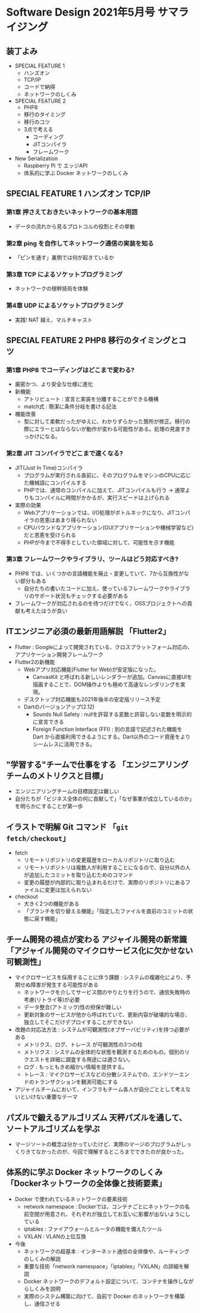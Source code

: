 # Software Design 2021年5月号 サマライジング

## 装丁よみ

- SPECIAL FEATURE 1
  - ハンズオン
  - TCP/IP
  - コードで納得
  - ネットワークのしくみ
- SPECIAL FEATURE 2
  - PHP8
  - 移行のタイミング
  - 移行のコツ
  - 3点で考える
    - コーディング
    - JITコンパイラ
    - フレームワーク
- New Serialization
  - Raspberry Pi で エッジAPI
  - 体系的に学ぶ Docker ネットワークのしくみ

## SPECIAL FEATURE 1 ハンズオン TCP/IP

### 第1章 押さえておきたいネットワークの基本用語

- データの流れから見るプロトコルの役割とその挙動

### 第2章 ping を自作してネットワーク通信の実装を知る

- 「ピンを通す」裏側では何が起きているか

### 第3章 TCP によるソケットプログラミング

- ネットワークの根幹技術を体験

### 第4章 UDP によるソケットプログラミング

- 実践! NAT 越え、マルチキャスト

## SPECIAL FEATURE 2 PHP8 移行のタイミングとコツ

### 第1章 PHP8 でコーディングはどこまで変わる?

- 厳密かつ、より安全な仕様に進化
- 新機能
  - アトリビュート : 宣言と実装を分離することができる機構
  - match式 : 簡潔に条件分岐を書ける記法
- 機能改善
  - 型に対して柔軟だったがゆえに、わかりずらかった箇所が修正。移行の際にエラーとはならないが動作が変わる可能性がある。処理の見直すきっかけになる。

### 第2章 JIT コンパイラでどこまで速くなる?

- JIT(Just In Time)コンパイラ
  - プログラムが実行される直前に、そのプログラムをマシンのCPUに応じた機械語にコンパイルする
  - PHPでは、通常のコンパイルに加えて、JITコンパイルも行う -> 通常よりもコンパイルに時間がかかるが、実行スピードは上げられる
- 実際の効果
  - Webアプリケーションでは、I/O処理がボトルネックになり、JITコンパイラの恩恵はあまり得られない
  - CPUバウンドなアプリケーション(GUIアプリケーションや機械学習など)だと恩恵を受けられる
  - PHPが今まで不得手としていた領域に対して、可能性を示す機能

### 第3章 フレームワークやライブラリ、ツールはどう対応すべき?

- PHP8 では、いくつかの言語機能を廃止・変更していて、7から互換性がない部分もある
  - 自分たちの書いたコードに加え、使っているフレームワークやライブラリのサポート状況もチェックする必要がある
- フレームワークが対応されるのを待つだけでなく、OSSプロジェクトへの貢献も考えたほうが良い

## ITエンジニア必須の最新用語解説 「Flutter2」

- Flutter : Googleによって開発されている、クロスプラットフォーム対応の、アプリケーション開発フレームワーク
- Flutter2の新機能
  - Webアプリ対応機能(Flutter for Web)が安定版になった。
    - CanvasKit と呼ばれる新しいレンダラーが追加。Canvasに直接UIを描画することで、DOM操作よりも極めて高速なレンダリングを実現。
  - デスクトップ対応機能も2021年後半の安定版リリース予定
  - Dartのバージョンアップ(2.12)
    - Sounds Null Safety : nullを許容する変数と許容しない変数を明示的に宣言できる
    - Foreign Function Interface (FFI) : 別の言語で記述された機能を Dart から直接利用できるようにする。Dart以外のコード資産をよりシームレスに活用できる。

## "学習する"チームで仕事をする 「エンジニアリングチームのメトリクスと目標」

- エンジニアリングチームの目標設定は難しい
- 自分たちが「ビジネス全体の何に貢献して」「なぜ事業が成立しているのか」を明らかにすることが第一歩

## イラストで明解 Git コマンド 「`git fetch/checkout`」

- fetch
  - リモートリポジトリの変更履歴をローカルリポジトリに取り込む
  - リモートリポジトリは複数人が利用することになるので、自分以外の人が追加したコミットを取り込むためのコマンド
  - 変更の履歴が内部的に取り込まれるだけで、実際のリポジトリにあるファイルに変更は加えられない
- checkout
  - 大きく2つの機能がある
  - 「ブランチを切り替える機能」「指定したファイルを直前のコミットの状態に戻す機能」

## チーム開発の視点が変わる アジャイル開発の新常識 「アジャイル開発のマイクロサービス化に欠かせない可観測性」

- マイクロサービスを採用することに伴う課題 : システムの複雑化により、予期せぬ障害が発生する可能性がある
  - ネットワークを介してサービス間のやりとりを行うので、通信失敗時の考慮(リトライ等)が必要
  - データ整合(アトミック)性の担保が難しい
  - 更新対象のサービスが他から呼ばれていて、更新内容が破壊的な場合、独立してそこだけデプロイすることができない
- 改題の対応法方法 : システムが可観測性(オブザーバビリティ)を持つ必要がある
  - メトリクス、ログ、トレース が可観測性の3つの柱
  - メトリクス : システムの全体的な状態を観測するためのもの。個別のリクエストを詳細に調査する用途には適さない。
  - ログ : もっともきめ細かい情報を提供する。
  - トレース : マイクロサービスなどの分散システムでの、エンドツーエンドのトランザクションを観測可能にする
- アジャイルチームにおいて、インフラもチーム各人が自分ごととして考えないといけない重要なテーマ

## パズルで鍛えるアルゴリズム 天秤パズルを通して、ソートアルゴリズムを学ぶ

- マージソートの概念は分かっていたけど、実際のマージのプログラムがしっくりきてなかったのが、今回で理解するところまでできたのが良かった。

## 体系的に学ぶ Docker ネットワークのしくみ 「Dockerネットワークの全体像と技術要素」

- Docker で使われているネットワークの要素技術
  - network namespace : Dockerでは、コンテナごとにネットワークの名前空間が用意され、それぞれが独立してお互いに影響が出ないようにしている
  - iptables : ファイアウォールとルータの機能を備えたツール
  - VXLAN : VLANの上位互換
- 今後
  - ネットワークの超基本 : インターネット通信の全体像や、ルーティングのしくみの解説
  - 重要な技術「network namespace」「iptables」「VXLAN」の詳細を解説
  - Docker ネットワークのデフォルト設定について、コンテナを操作しながらしくみを説明
  - 実際のシステム構築に向けて、自前で Docker のネットワークを構築し、通信させる
